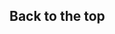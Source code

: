 <section class="no-padding" id="sources">
          <aside class="bg-dark">
      <div class="container text-center">
          <div class="call-to-action">
              <h2>Back to the top</h2>
</section>
